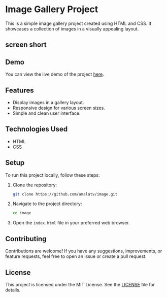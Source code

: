 # Image Gallery Project

This is a simple image gallery project created using HTML and CSS. It showcases a collection of images in a visually appealing layout.

## screen short

## Demo
You can view the live demo of the project [here](https://amalatv.github.io/image/).

## Features
- Display images in a gallery layout.
- Responsive design for various screen sizes.
- Simple and clean user interface.

## Technologies Used
- HTML
- CSS

## Setup
To run this project locally, follow these steps:

1. Clone the repository:
    ```sh
    git clone https://github.com/amalatv/image.git
    ```
2. Navigate to the project directory:
    ```sh
    cd image
    ```
3. Open the `index.html` file in your preferred web browser.

## Contributing
Contributions are welcome! If you have any suggestions, improvements, or feature requests, feel free to open an issue or create a pull request.

## License
This project is licensed under the MIT License. See the [LICENSE](LICENSE) file for details.

